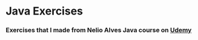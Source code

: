 # Java Exercises

### Exercises that I made from Nelio Alves Java course on [Udemy](https://www.udemy.com/share/1013hw3@TvbmCi-5WOqdM8Dcuq4fARGqZ-VIerBc53fw5VfGyzby8lmqnrkOgkBDDLPHq6zxnA==/)
